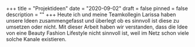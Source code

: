 +++
title = "Projektideen"
date = "2020-09-02"
draft = false
pinned = false
description = ""
+++
Heute ich und meine Teamkollegin Larissa haben unsere Ideen zusammengefasst und überlegt ob es sinnvoll ist diese zu umsetzen oder nicht.
Mit dieser Arbeit haben wir verstanden, dass die Idee von eine Beauty Fashion Lifestyle nicht sinnvoll ist, weil im Netz schon viele solche Kanale existieren.